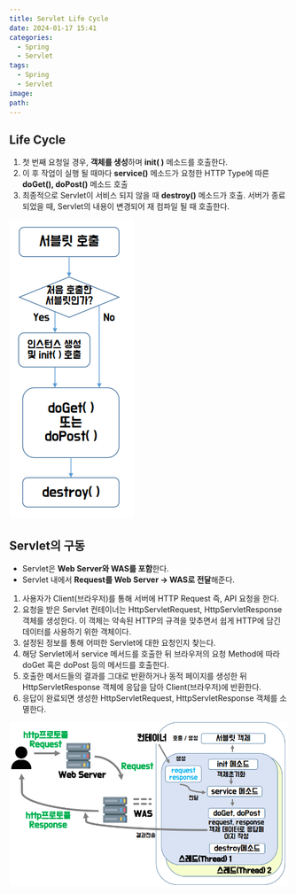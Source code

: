 ```yaml
---
title: Servlet Life Cycle
date: 2024-01-17 15:41
categories:
  - Spring
  - Servlet
tags:
  - Spring
  - Servlet
image: 
path:
---
```



## Life Cycle
1. 첫 번째 요청일 경우, **객체를 생성**하며 **init( )** 메소드를 호출한다.
2. 이 후 작업이 실행 될 때마다 **service()** 메소드가 요청한 HTTP Type에 따른 **doGet(), doPost()** 메소드 호출
3. 최종적으로 Servlet이 서비스 되지 않을 때 **destroy()** 메소드가 호출. 서버가 종료되었을 때, Servlet의 내용이 변경되어 재 컴파일 될 때 호출한다.

![](/assets/img/IMG/Spring/lifecycle.png)

## Servlet의 구동
- Servlet은 **Web Server와 WAS를 포함**한다.
- Servlet 내에서 **Request를 Web Server → WAS로 전달**해준다.

1. 사용자가 Client(브라우저)를 통해 서버에 HTTP Request 즉, API 요청을 한다.
2. 요청을 받은 Servlet 컨테이너는 HttpServletRequest, HttpServletResponse 객체를 생성한다. 이 객체는 약속된 HTTP의 규격을 맞추면서 쉽게 HTTP에 담긴 데이터를 사용하기 위한 객체이다.
3. 설정된 정보를 통해 어떠한 Servlet에 대한 요청인지 찾는다.
4. 해당 Servlet에서 service 메서드를 호출한 뒤 브라우저의 요청 Method에 따라 doGet 혹은 doPost 등의 메서드를 호출한다.
5. 호출한 메서드들의 결과를 그대로 반환하거나 동적 페이지를 생성한 뒤 HttpServletResponse 객체에 응답을 담아 Client(브라우저)에 반환한다.
6. 응답이 완료되면 생성한 HttpServletRequest, HttpServletResponse 객체를 소멸한다.

![](/assets/img/IMG/Spring/lifecycle2.png)
